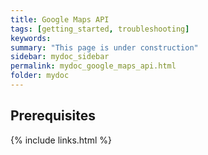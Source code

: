 ```yaml
---
title: Google Maps API
tags: [getting_started, troubleshooting]
keywords:
summary: "This page is under construction"
sidebar: mydoc_sidebar
permalink: mydoc_google_maps_api.html
folder: mydoc
---
```


## Prerequisites


{% include links.html %}

